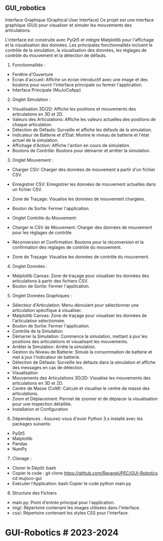 ## GUI_robotics ##
Interface Graphique (Graphical User Interface)
Ce projet est une interface graphique (GUI) pour visualiser et simuler les mouvements des articulations. 

L'interface est construite avec PyQt5 et intègre Matplotlib pour l'affichage et la visualisation des données. Les principales fonctionnalités incluent le contrôle de la simulation, la visualisation des données, les réglages de contrôle du mouvement et la détection de défauts.

1) Fonctionnalités :

- Fenêtre d'Ouverture
- Écran d'accueil: Affiche un écran introductif avec une image et des boutons pour ouvrir l'interface principale ou fermer l'application.
- Interface Principale (MuJoCoApp)

2) Onglet Simulation :

- Visualisation 3D/2D: Affiche les positions et mouvements des articulations en 3D et 2D.
- Valeurs des Articulations: Affiche les valeurs actuelles des positions de chaque articulation.
- Détection de Défauts: Surveille et affiche les défauts de la simulation.
- Indicateur de Batterie et d'État: Montre le niveau de batterie et l'état actuel de la simulation.
- Affichage d'Action: Affiche l'action en cours de simulation.
- Boutons de Contrôle: Boutons pour démarrer et arrêter la simulation.
  
3) Onglet Mouvement :

- Charger CSV: Charger des données de mouvement à partir d'un fichier CSV.
- Enregistrer CSV: Enregistrer les données de mouvement actuelles dans un fichier CSV.
- Zone de Traçage: Visualise les données de mouvement chargées.
- Bouton de Sortie: Fermer l'application.
- Onglet Contrôle du Mouvement:

- Charger le CSV de Mouvement: Charger des données de mouvement pour les réglages de contrôle.
- Réconversion et Confirmation: Boutons pour la réconversion et la confirmation des réglages de contrôle du mouvement.
- Zone de Traçage: Visualise les données de contrôle du mouvement.

4) Onglet Données :

- Matplotlib Canvas: Zone de traçage pour visualiser les données des articulations à partir des fichiers CSV.
- Bouton de Sortie: Fermer l'application.
  
5) Onglet Données Graphiques :

- Sélecteur d'Articulation: Menu déroulant pour sélectionner une articulation spécifique à visualiser.
- Matplotlib Canvas: Zone de traçage pour visualiser les données de l'articulation sélectionnée.
- Bouton de Sortie: Fermer l'application.
- Contrôle de la Simulation
- Démarrer la Simulation: Commence la simulation, mettant à jour les positions des articulations et visualisant les mouvements.
- Arrêter la Simulation: Arrête la simulation.
- Gestion du Niveau de Batterie: Simule la consommation de batterie et met à jour l'indicateur de batterie.
- Détection de Défauts: Surveille les défauts dans la simulation et affiche des messages en cas de détection.
- Visualisation
- Mouvements des Articulations 3D/2D: Visualise les mouvements des articulations en 3D et 2D.
- Centre de Masse (CoM): Calcule et visualise le centre de masse des articulations.
- Zoom et Déplacement: Permet de zoomer et de déplacer la visualisation pour une inspection détaillée.
- Installation et Configuration
  
6) Dépendances : Assurez-vous d'avoir Python 3.x installé avec les packages suivants:
   
- PyQt5
- Matplotlib
- Pandas
- NumPy

7) Clonage :
   
- Cloner le Dépôt: bash
- Copier le code : git clone https://github.com/RayaneUPEC/GUI-Robotics
cd mujoco-gui
- Exécuter l'Application: bash
Copier le code
python main.py

8) Structure des Fichiers

- main.py: Point d'entrée principal pour l'application.
- img/: Répertoire contenant les images utilisées dans l'interface.
- css/: Répertoire contenant les styles CSS pour l'interface.

# GUI-Robotics # 2023-2024
